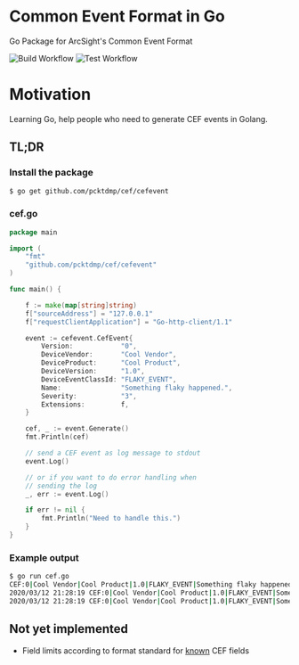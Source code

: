 # Common Event Format in Go
Go Package for ArcSight's Common Event Format

![Build Workflow](https://github.com/pcktdmp/cef/workflows/Build/badge.svg)
![Test Workflow](https://github.com/pcktdmp/cef/workflows/Test/badge.svg)

# Motivation

Learning Go, help people who need to generate CEF events in Golang.

## TL;DR

### Install the package

```bash
$ go get github.com/pcktdmp/cef/cefevent
```

### cef.go

```go
package main

import (
	"fmt"
	"github.com/pcktdmp/cef/cefevent"
)

func main() {

	f := make(map[string]string)
	f["sourceAddress"] = "127.0.0.1"
	f["requestClientApplication"] = "Go-http-client/1.1"

	event := cefevent.CefEvent{
		Version:            "0",
		DeviceVendor:       "Cool Vendor",
		DeviceProduct:      "Cool Product",
		DeviceVersion:      "1.0",
		DeviceEventClassId: "FLAKY_EVENT",
		Name:               "Something flaky happened.",
		Severity:           "3",
		Extensions:         f,
	}

	cef, _ := event.Generate()
	fmt.Println(cef)

	// send a CEF event as log message to stdout
	event.Log()

	// or if you want to do error handling when
	// sending the log
	_, err := event.Log()

	if err != nil {
		fmt.Println("Need to handle this.")
	}
}

```
### Example output

```bash
$ go run cef.go
CEF:0|Cool Vendor|Cool Product|1.0|FLAKY_EVENT|Something flaky happened.|3|requestClientApplication=Go-http-client/1.1 sourceAddress=127.0.0.1
2020/03/12 21:28:19 CEF:0|Cool Vendor|Cool Product|1.0|FLAKY_EVENT|Something flaky happened.|3|requestClientApplication=Go-http-client/1.1 sourceAddress=127.0.0.1
2020/03/12 21:28:19 CEF:0|Cool Vendor|Cool Product|1.0|FLAKY_EVENT|Something flaky happened.|3|requestClientApplication=Go-http-client/1.1 sourceAddress=127.0.0.1
```

## Not yet implemented

* Field limits according to format standard for [known](https://community.microfocus.com/t5/ArcSight-Connectors/ArcSight-Common-Event-Format-CEF-Implementation-Standard/ta-p/1645557?attachment-id=68077) CEF fields